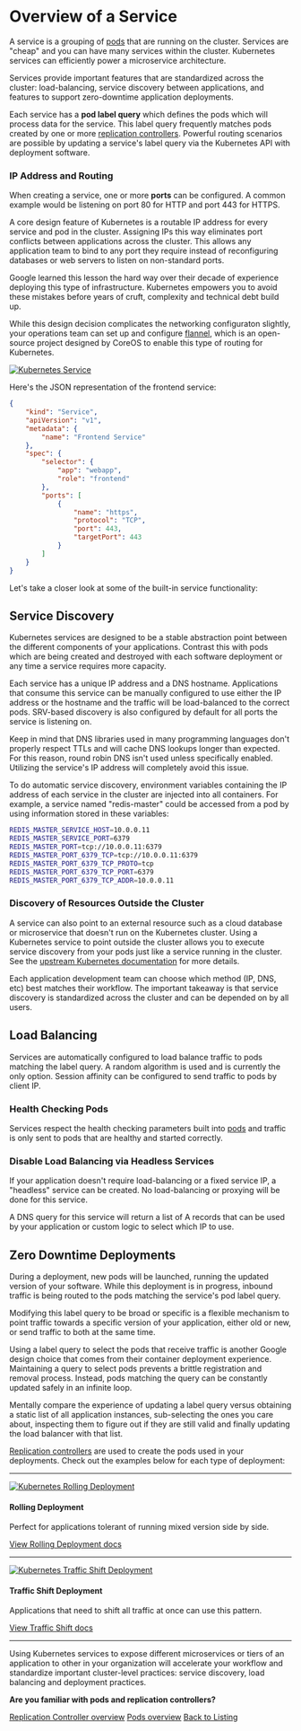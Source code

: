 # Overview of a Service

A service is a grouping of [pods][pod-overview] that are running on the cluster. Services are "cheap" and you can have many services within the cluster. Kubernetes services can efficiently power a microservice architecture.

Services provide important features that are standardized across the cluster: load-balancing, service discovery between applications, and features to support zero-downtime application deployments.

Each service has a **pod label query** which defines the pods which will process data for the service. This label query frequently matches pods created by one or more [replication controllers][controller-overview]. Powerful routing scenarios are possible by updating a service's label query via the Kubernetes API with deployment software.

### IP Address and Routing

When creating a service, one or more **ports** can be configured. A common example would be listening on port 80 for HTTP and port 443 for HTTPS.

A core design feature of Kubernetes is a routable IP address for every service and pod in the cluster. Assigning IPs this way eliminates port conflicts between applications across the cluster. This allows any application team to bind to any port they require instead of reconfiguring databases or web servers to listen on non-standard ports.

Google learned this lesson the hard way over their decade of experience deploying this type of infrastructure. Kubernetes empowers you to avoid these mistakes before years of cruft, complexity and technical debt build up.

While this design decision complicates the networking configuraton slightly, your operations team can set up and configure [flannel][flannel], which is an open-source project designed by CoreOS to enable this type of routing for Kubernetes.

<a href="img/service.svg">
  <img src="img/service.svg" alt="Kubernetes Service" class="img-center" />
</a>

Here's the JSON representation of the frontend service:

```json
{
    "kind": "Service",
    "apiVersion": "v1",
    "metadata": {
        "name": "Frontend Service"
    },
    "spec": {
        "selector": {
            "app": "webapp",
            "role": "frontend"
        },
        "ports": [
            {
                "name": "https",
                "protocol": "TCP",
                "port": 443,
                "targetPort": 443
            }
        ]
    }
}
```


Let's take a closer look at some of the built-in service functionality:

## Service Discovery

Kubernetes services are designed to be a stable abstraction point between the different components of your applications. Contrast this with pods which are being created and destroyed with each software deployment or any time a service requires more capacity.

Each service has a unique IP address and a DNS hostname. Applications that consume this service can be manually configured to use either the IP address or the hostname and the traffic will be load-balanced to the correct pods. SRV-based discovery is also configured by default for all ports the service is listening on.

Keep in mind that DNS libraries used in many programming languages don't properly respect TTLs and will cache DNS lookups longer than expected. For this reason, round robin DNS isn't used unless specifically enabled. Utilizing the service's IP address will completely avoid this issue.

To do automatic service discovery, environment variables containing the IP address of each service in the cluster are injected into all containers. For example, a service named "redis-master" could be accessed from a pod by using information stored in these variables:

```sh
REDIS_MASTER_SERVICE_HOST=10.0.0.11
REDIS_MASTER_SERVICE_PORT=6379
REDIS_MASTER_PORT=tcp://10.0.0.11:6379
REDIS_MASTER_PORT_6379_TCP=tcp://10.0.0.11:6379
REDIS_MASTER_PORT_6379_TCP_PROTO=tcp
REDIS_MASTER_PORT_6379_TCP_PORT=6379
REDIS_MASTER_PORT_6379_TCP_ADDR=10.0.0.11
```

### Discovery of Resources Outside the Cluster

A service can also point to an external resource such as a cloud database or microservice that doesn't run on the Kubernetes cluster. Using a Kubernetes service to point outside the cluster allows you to execute service discovery from your pods just like a service running in the cluster. See the [upstream Kubernetes documentation][serv-without-selector] for more details.

Each application development team can choose which method (IP, DNS, etc) best matches their workflow. The important takeaway is that service discovery is standardized across the cluster and can be depended on by all users.

## Load Balancing

Services are automatically configured to load balance traffic to pods matching the label query. A random algorithm is used and is currently the only option. Session affinity can be configured to send traffic to pods by client IP.

### Health Checking Pods

Services respect the health checking parameters built into [pods][pod-overview] and traffic is only sent to pods that are healthy and started correctly.

### Disable Load Balancing via Headless Services

If your application doesn't require load-balancing or a fixed service IP, a "headless" service can be created. No load-balancing or proxying will be done for this service.

A DNS query for this service will return a list of A records that can be used by your application or custom logic to select which IP to use.

## Zero Downtime Deployments

During a deployment, new pods will be launched, running the updated version of your software. While this deployment is in progress, inbound traffic is being routed to the pods matching the service's pod label query.

Modifying this label query to be broad or specific is a flexible mechanism to point traffic towards a specific version of your application, either old or new, or send traffic to both at the same time.

Using a label query to select the pods that receive traffic is another Google design choice that comes from their container deployment experience. Maintaining a query to select pods prevents a brittle registration and removal process. Instead, pods matching the query can be constantly updated safely in an infinite loop.

Mentally compare the experience of updating a label query versus obtaining a static list of all application instances, sub-selecting the ones you care about, inspecting them to figure out if they are still valid and finally updating the load balancer with that list.

[Replication controllers][controller-overview] are used to create the pods used in your deployments. Check out the examples below for each type of deployment:

<hr />

<div class="row">
  <div class="col-lg-7 col-md-7 col-sm-12 col-xs-12">
    <a href="img/rolling-deploy.svg">
      <img src="img/rolling-deploy.svg" alt="Kubernetes Rolling Deployment" />
    </a>
  </div>
  <div class="col-lg-5 col-md-5 col-sm-12 col-xs-12">
    <h4>Rolling Deployment</h4>
    <p>Perfect for applications tolerant of running mixed version side by side.</p>
    <a href="replication-controller.md#rolling-deployment" class="btn btn-default">View Rolling Deployment docs</a>
  </div>
</div>

<hr />

<div class="row">
  <div class="col-lg-7 col-md-7 col-sm-12 col-xs-12">
    <a href="img/traffic-shift.svg">
      <img src="img/traffic-shift.svg" alt="Kubernetes Traffic Shift Deployment" />
    </a>
  </div>
  <div class="col-lg-5 col-md-5 col-sm-12 col-xs-12">
    <h4>Traffic Shift Deployment</h4>
    <p>Applications that need to shift all traffic at once can use this pattern.</p>
    <a href="replication-controller.md#traffic-shift" class="btn btn-default">View Traffic Shift docs</a>
  </div>
</div>

<hr />

Using Kubernetes services to expose different microservices or tiers of an application to other in your organization will accelerate your workflow and standardize important cluster-level practices: service discovery, load balancing and deployment practices.

<div class="co-m-docs-next-step">
  <p><strong>Are you familiar with pods and replication controllers?</strong></p>
  <a href="replication-controller.md" class="btn btn-default">Replication Controller overview</a>
  <a href="pods.md" class="btn btn-default">Pods overview</a>
  <a href="index.html" class="btn btn-link">Back to Listing</a>
</div>

[flannel]: https://coreos.com/flannel
[pod-overview]: pods.md
[controller-overview]: replication-controller.md
[serv-without-selector]: https://github.com/GoogleCloudPlatform/kubernetes/blob/master/docs/user-guide/services.md#services-without-selectors
